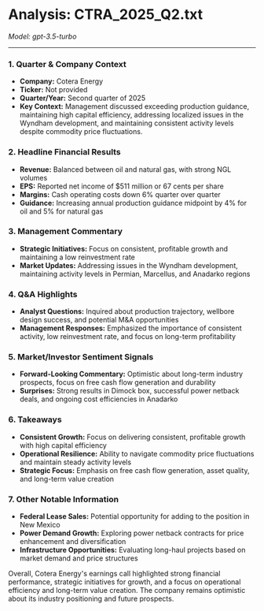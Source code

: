 # Analysis: CTRA_2025_Q2.txt

*Model: gpt-3.5-turbo*

---

### 1. Quarter & Company Context
- **Company:** Cotera Energy
- **Ticker:** Not provided
- **Quarter/Year:** Second quarter of 2025
- **Key Context:** Management discussed exceeding production guidance, maintaining high capital efficiency, addressing localized issues in the Wyndham development, and maintaining consistent activity levels despite commodity price fluctuations.

### 2. Headline Financial Results
- **Revenue:** Balanced between oil and natural gas, with strong NGL volumes
- **EPS:** Reported net income of $511 million or 67 cents per share
- **Margins:** Cash operating costs down 6% quarter over quarter
- **Guidance:** Increasing annual production guidance midpoint by 4% for oil and 5% for natural gas

### 3. Management Commentary
- **Strategic Initiatives:** Focus on consistent, profitable growth and maintaining a low reinvestment rate
- **Market Updates:** Addressing issues in the Wyndham development, maintaining activity levels in Permian, Marcellus, and Anadarko regions

### 4. Q&A Highlights
- **Analyst Questions:** Inquired about production trajectory, wellbore design success, and potential M&A opportunities
- **Management Responses:** Emphasized the importance of consistent activity, low reinvestment rate, and focus on long-term profitability

### 5. Market/Investor Sentiment Signals
- **Forward-Looking Commentary:** Optimistic about long-term industry prospects, focus on free cash flow generation and durability
- **Surprises:** Strong results in Dimock box, successful power netback deals, and ongoing cost efficiencies in Anadarko

### 6. Takeaways
- **Consistent Growth:** Focus on delivering consistent, profitable growth with high capital efficiency
- **Operational Resilience:** Ability to navigate commodity price fluctuations and maintain steady activity levels
- **Strategic Focus:** Emphasis on free cash flow generation, asset quality, and long-term value creation

### 7. Other Notable Information
- **Federal Lease Sales:** Potential opportunity for adding to the position in New Mexico
- **Power Demand Growth:** Exploring power netback contracts for price enhancement and diversification
- **Infrastructure Opportunities:** Evaluating long-haul projects based on market demand and price structures

Overall, Cotera Energy's earnings call highlighted strong financial performance, strategic initiatives for growth, and a focus on operational efficiency and long-term value creation. The company remains optimistic about its industry positioning and future prospects.